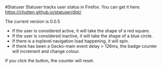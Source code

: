 #Statuser
Statuser tracks user status in Firefox. You can get it here:
https://chutten.github.io/statuser/dist/

The current version is 0.0.5

* If the user is considered active, it will take the shape of a red square.
* If the user is considered inactive, it will take the shape of a blue circle.
* If there is a toplevel navigation load happening, it will spin.
* If there has been a Gecko-main event delay > 126ms, the badge counter will increment and change colour.

If you click the button, the counter will reset.
